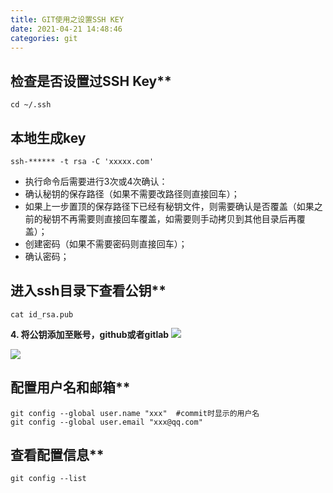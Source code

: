 ```yaml
---
title: GIT使用之设置SSH KEY
date: 2021-04-21 14:48:46
categories: git
---
```

## 检查是否设置过SSH Key**

```
cd ~/.ssh 
```
## 本地生成key
```
ssh-****** -t rsa -C 'xxxxx.com'
```
- 执行命令后需要进行3次或4次确认：
- 确认秘钥的保存路径（如果不需要改路径则直接回车）；
- 如果上一步置顶的保存路径下已经有秘钥文件，则需要确认是否覆盖（如果之前的秘钥不再需要则直接回车覆盖，如需要则手动拷贝到其他目录后再覆盖）；
- 创建密码（如果不需要密码则直接回车）；
- 确认密码；

## 进入ssh目录下查看公钥**

```
cat id_rsa.pub
```

**4\. 将公钥添加至账号，github或者gitlab**
![](https://upload-images.jianshu.io/upload_images/10024246-3704a5eb0c6d6b6a.png?imageMogr2/auto-orient/strip%7CimageView2/2/w/1240)

![](https://upload-images.jianshu.io/upload_images/10024246-dda69dc9797750b7.png?imageMogr2/auto-orient/strip%7CimageView2/2/w/1240)

## 配置用户名和邮箱**

```
git config --global user.name "xxx"  #commit时显示的用户名 
git config --global user.email "xxx@qq.com"
```

## 查看配置信息**

```
git config --list
```
